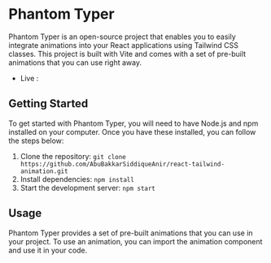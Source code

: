 # Phantom Typer

Phantom Typer is an open-source project that enables you to easily integrate animations into your React applications using Tailwind CSS classes. This project is built with Vite and comes with a set of pre-built animations that you can use right away.

 - Live :

## Getting Started

To get started with Phantom Typer, you will need to have Node.js and npm installed on your computer. Once you have these installed, you can follow the steps below:

1. Clone the repository: `git clone https://github.com/AbuBakkarSiddiqueAnir/react-tailwind-animation.git`
2. Install dependencies: `npm install`
3. Start the development server: `npm start`


## Usage

Phantom Typer provides a set of pre-built animations that you can use in your project. To use an animation, you can import the animation component and use it in your code.
